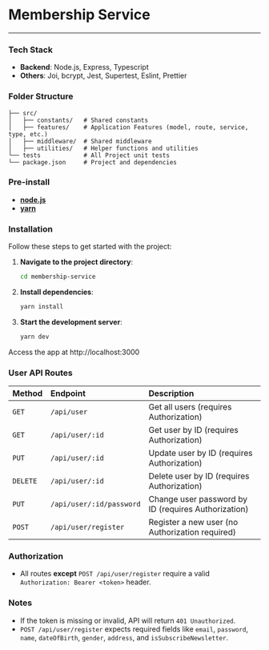 # Membership Service

---

### Tech Stack

- **Backend**: Node.js, Express, Typescript
- **Others**: Joi, bcrypt, Jest, Supertest, Eslint, Prettier

### Folder Structure

```
├── src/
│   ├── constants/   # Shared constants
│   ├── features/    # Application Features (model, route, service, type, etc.)
│   ├── middleware/  # Shared middleware
│   ├── utilities/   # Helper functions and utilities
└── tests            # All Project unit tests
└── package.json     # Project and dependencies
```

### Pre-install

- **[node.js](https://nodejs.org/en/download)**
- **[yarn](https://classic.yarnpkg.com/lang/en/docs/install)**

### Installation

Follow these steps to get started with the project:

1. **Navigate to the project directory**:

   ```bash
   cd membership-service
   ```

2. **Install dependencies**:

   ```bash
   yarn install
   ```

3. **Start the development server**:

   ```bash
   yarn dev
   ```

Access the app at http://localhost:3000

### User API Routes

| Method   | Endpoint                 | Description                                         |
| :------- | :----------------------- | :-------------------------------------------------- |
| `GET`    | `/api/user`              | Get all users (requires Authorization)              |
| `GET`    | `/api/user/:id`          | Get user by ID (requires Authorization)             |
| `PUT`    | `/api/user/:id`          | Update user by ID (requires Authorization)          |
| `DELETE` | `/api/user/:id`          | Delete user by ID (requires Authorization)          |
| `PUT`    | `/api/user/:id/password` | Change user password by ID (requires Authorization) |
| `POST`   | `/api/user/register`     | Register a new user (no Authorization required)     |

### Authorization

- All routes **except** `POST /api/user/register` require a valid `Authorization: Bearer <token>` header.

### Notes

- If the token is missing or invalid, API will return `401 Unauthorized`.
- `POST /api/user/register` expects required fields like `email`, `password`, `name`, `dateOfBirth`, `gender`, `address`, and `isSubscribeNewsletter`.
